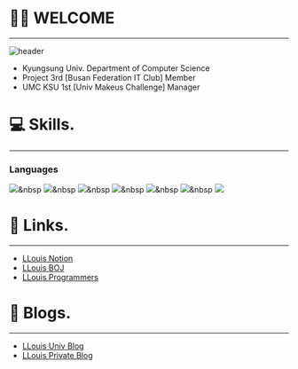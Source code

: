 # 👨‍💻 WELCOME
---
![header](https://capsule-render.vercel.app/api?type=waving&color=0:7FFFD4,100:1B1D1F&height=350&section=header&text=Shinui%20Oh(LLouis)&fontSize=80&animation=twinkling)
- Kyungsung Univ. Department of Computer Science
- Project 3rd [Busan Federation IT Club] Member
- UMC KSU 1st [Univ Makeus Challenge] Manager

# 💻 Skills.
---
### Languages
<img src="https://img.shields.io/badge/C-111324?style=flat&logo=C&logoColor=white"/>&nbsp
<img src="https://img.shields.io/badge/C++-00599C?style=flat&logo=C%2B%2B&logoColor=white"/>&nbsp
<img src="https://img.shields.io/badge/Python-3776AB?style=flat&logo=Python&logoColor=white"/>&nbsp
<img src="https://img.shields.io/badge/Java-007396?style=flat&logo=Java&logoColor=white"/>&nbsp
<img src="https://img.shields.io/badge/JavaScript-F7DF1E?style=flat&logo=JavaScript&logoColor=white"/>&nbsp
<img src="https://img.shields.io/badge/HTML5-E34F26?style=flat&logo=HTML5&logoColor=white"/>&nbsp
<img src="https://img.shields.io/badge/CSS3-1572B6?style=flat&logo=CSS3&logoColor=white"/>


# 🔗 Links.
---
- [LLouis Notion](https://www.notion.so/llouis/Shinui-Oh-Resume-c9cc3ee042c84dc69f3a034582f01632)
- [LLouis BOJ](https://www.acmicpc.net/user/louis0622)
- [LLouis Programmers](https://programmers.co.kr/pr/llouis)

# 📝 Blogs.
---
- [LLouis Univ Blog](https://velog.io/@llouis)
- [LLouis Private Blog](https://llouis-0622.tistory.com/)
